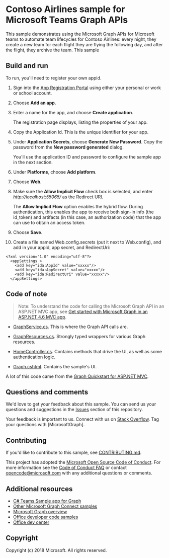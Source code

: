 # Contoso Airlines sample for Microsoft Teams Graph APIs

This sample demonstrates using the Microsoft Graph APIs for Microsoft teams to automate team lifecycles for Contoso Airlines: every night, they create a new team for each flight they are flying the following day, and after the flight, they archive the team. This sample 

## Build and run

To run, you'll need to register your own appid.

1. Sign into the [App Registration Portal](https://apps.dev.microsoft.com/) using either your personal or work or school account.

2. Choose **Add an app**.

3. Enter a name for the app, and choose **Create application**. 
	
   The registration page displays, listing the properties of your app.

4. Copy the Application Id. This is the unique identifier for your app. 

5. Under **Application Secrets**, choose **Generate New Password**. Copy the password from the **New password generated** dialog.

   You'll use the application ID and password to configure the sample app in the next section. 

6. Under **Platforms**, choose **Add platform**.

7. Choose **Web**.

8. Make sure the **Allow Implicit Flow** check box is selected, and enter *http://localhost:55065/* as the Redirect URI. 

   The **Allow Implicit Flow** option enables the hybrid flow. During authentication, this enables the app to receive both sign-in info (the id_token) and artifacts (in this case, an authorization code) that the app can use to obtain an access token.

9. Choose **Save**.

10. Create a file named Web.config.secrets (put it next to Web.config), and add in your appid, app secret, and RedirectUri:

```
<?xml version="1.0" encoding="utf-8"?>
  <appSettings >
    <add key="ida:AppId" value="xxxxx"/>
    <add key="ida:AppSecret" value="xxxxx"/>
    <add key="ida:RedirectUri" value="xxxxx"/>
  </appSettings>
```

## Code of note

> Note: To understand the code for calling the Microsoft Graph API in an ASP.NET MVC app, see [Get started with Microsoft Graph in an ASP.NET 4.6 MVC app](https://graph.microsoft.io/en-us/docs/platform/aspnetmvc).

- [GraphService.cs](/Models/GraphService.cs). This is where the Graph API calls are.

- [GraphResources.cs](/Models/GraphResources.cs). Strongly typed wrappers for various Graph resources.

- [HomeController.cs](/Microsoft%20Graph%20SDK%20ASPNET%20Connect/Microsoft%20Graph%20SDK%20ASPNET%20Connect/Controllers/HomeController.cs). Contains methods that drive the UI, as well as some authentication logic. 

- [Graph.cshtml](/Microsoft%20Graph%20SDK%20ASPNET%20Connect/Microsoft%20Graph%20SDK%20ASPNET%20Connect/Views/Home/Graph.cshtml). Contains the sample's UI. 


A lot of this code came from the [Graph Quickstart for ASP.NET MVC](https://developer.microsoft.com/en-us/graph/quick-start?platform=option-dotnet).

## Questions and comments

We'd love to get your feedback about this sample. You can send us your questions and suggestions in the [Issues](https://github.com/microsoftgraph/aspnet-connect-sample/issues) section of this repository.

Your feedback is important to us. Connect with us on [Stack Overflow](http://stackoverflow.com/questions/tagged/microsoftgraph). Tag your questions with [MicrosoftGraph].

## Contributing ##

If you'd like to contribute to this sample, see [CONTRIBUTING.md](CONTRIBUTING.md).

This project has adopted the [Microsoft Open Source Code of Conduct](https://opensource.microsoft.com/codeofconduct/). For more information see the [Code of Conduct FAQ](https://opensource.microsoft.com/codeofconduct/faq/) or contact [opencode@microsoft.com](mailto:opencode@microsoft.com) with any additional questions or comments.

## Additional resources

- [C# Teams Sample app for Graph](https://github.com/microsoftgraph/csharp-teams-sample-graph)
- [Other Microsoft Graph Connect samples](https://github.com/MicrosoftGraph?utf8=%E2%9C%93&query=-Connect)
- [Microsoft Graph overview](http://graph.microsoft.io)
- [Office developer code samples](http://dev.office.com/code-samples)
- [Office dev center](http://dev.office.com/)

## Copyright
Copyright (c) 2018 Microsoft. All rights reserved.
